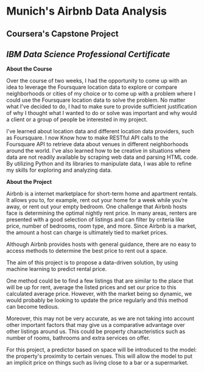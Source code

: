 # Munich's Airbnb Data Analysis
## Coursera's Capstone Project
## *IBM Data Science Professional Certificate*



**About the Course**

Over the course of two weeks, I had the opportunity to come up with an idea to leverage the Foursquare location data to explore or compare neighborhoods or cities of my choice or to come up with a problem where I could use the Foursquare location data to solve the problem. No matter what I've decided to do, I had to make sure to provide sufficient justification of why I thought what I wanted to do or solve was important and why would a client or a group of people be interested in my project.

I've learned about location data and different location data providers, such as Foursquare. I now Know how to make RESTful API calls to the Foursquare API to retrieve data about venues in different neighborhoods around the world. I've also learned how to be creative in situations where data are not readily available by scraping web data and parsing HTML code. By utilizing Python and its libraries to manipulate data, I was able to refine my skills for exploring and analyzing data. 

**About the Project**

Airbnb is a internet marketplace for short-term home and apartment rentals. It allows you to, for example, rent out your home for a week while you’re away, or rent out your empty bedroom. One challenge that Airbnb hosts face is determining the optimal nightly rent price. In many areas, renters are presented with a good selection of listings and can filter by criteria like price, number of bedrooms, room type, and more. Since Airbnb is a market, the amount a host can charge is ultimately tied to market prices.

Although Airbnb provides hosts with general guidance, there are no easy to access methods to determine the best price to rent out a space.

The aim of this project is to propose a data-driven solution, by using machine learning to predict rental price.

One method could be to find a few listings that are similar to the place that will be up for rent, average the listed prices and set our price to this calculated average price. However, with the market being so dynamic, we would probably be looking to update the price regularly and this method can become tedious.

Moreover, this may not be very accurate, as we are not taking into account other important factors that may give us a comparative advantage over other listings around us. This could be property characteristics such as number of rooms, bathrooms and extra services on offer.

For this project, a predictor based on space will be introduced to the model: the property's proximity to certain venues. This will allow the model to put an implicit price on things such as living close to a bar or a supermarket.

